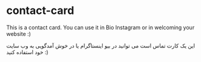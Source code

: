 # contact-card
This is a contact card.
You can use it in Bio Instagram or in welcoming your website :)


این یک کارت تماس است
می توانید در بیو اینستاگرام یا در خوش آمدگویی به وب سایت خود استفاده کنید :)
